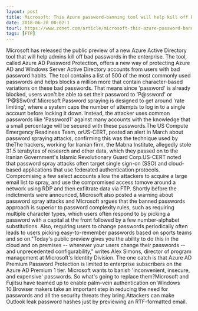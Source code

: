 ```yaml
---
layout: post
title: Microsoft: This Azure password-banning tool will help kill off bad 'P@$$w0rd' habits
date: 2018-06-20 00:02:1
tourl: https://www.zdnet.com/article/microsoft-this-azure-password-banning-tool-will-help-kill-off-bad-pw0rd-habits/
tags: [FTP]
---
```

Microsoft has released the public preview of a new Azure Active Directory tool that will help admins kill off bad passwords in the enterprise. The tool, called Azure AD Password Protection, offers a new way of protecting Azure AD and Windows Server Active Directory accounts from users with bad password habits. The tool contains a list of 500 of the most commonly used passwords and helps blocks a million more that contain character-based variations on these bad passwords. That means since 'password' is already blocked, users won't be able to set their password to 'P@ssword' or 'P@$$w0rd'.Microsoft Password spraying is designed to get around 'rate limiting', where a system caps the number of attempts to log in to a single account before locking it down. Instead, the attacker uses common passwords like 'Password1' against many accounts with the knowledge that a small percentage will be secured with these passwords.The US Compute Emergency Readiness Team, orUS-CERT, posted an alert in March about password spraying attacks, confirming this was the technique used by theThe hackers, working for Iranian firm, the Mabna Institute, allegedly stole 31.5 terabytes of research and other data, which they passed on to the Iranian Government's Islamic Revolutionary Guard Corp.US-CERT noted that password spray attacks often target single sign-on (SSO) and cloud-based applications that use federated authentication protocols. Compromising a few select accounts allow the attackers to acquire a large email list to spray, and use the compromised access tomove around a network using RDP and then exfiltrate data via FTP. Shortly before the indictments were announced, Microsoft also posted a warning about password spray attacks and Microsoft argues that the banned passwords approach is superior to password complexity rules, such as requiring multiple character types, which users often respond to by picking a password with a capital at the front followed by a few number-alphabet substitutions. Also, requiring users to change passwords periodically often leads to users picking easy-to-remember passwords based on sports teams and so on."Today's public preview gives you the ability to do this in the cloud and on premises -- wherever your users change their passwords -- and unprecedented configurability," writes Alex Simons, director of program management at Microsoft's Identity Division. The one catch is that Azure AD Premium Password Protection is limited to enterprise subscribers on the Azure AD Premium 1 tier. Microsoft wants to banish 'inconvenient, insecure, and expensive' passwords. So what's going to replace them?Microsoft and Fujitsu have teamed up to enable palm-vein authentication on Windows 10.Browser makers take an important step in reducing the need for passwords and all the security threats they bring.Attackers can make Outlook leak password hashes just by previewing an RTF-formatted email.